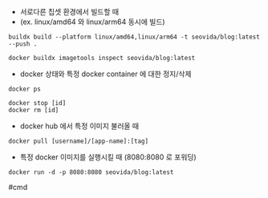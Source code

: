 
* 서로다른 칩셋 환경에서 빌드할 때 
* (ex. linux/amd64 와 linux/arm64 동시에 빌드)
```
buildx build --platform linux/amd64,linux/arm64 -t seovida/blog:latest --push .
```

```
docker buildx imagetools inspect seovida/blog:latest
```

* docker 상태와 특정 docker container 에 대한 정지/삭제 
```
docker ps 

docker stop [id]
docker rm [id]
```

* docker hub 에서 특정 이미지 불러올 때 
```
docker pull [username]/[app-name]:[tag]
```

* 특정 docker 이미지를 실행시킬 때 (8080:8080 로 포워딩)
```
docker run -d -p 8080:8080 seovida/blog:latest
```


#cmd



